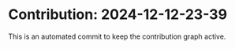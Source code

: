# Contribution: 2024-12-12-23-39
This is an automated commit to keep the contribution graph active.
